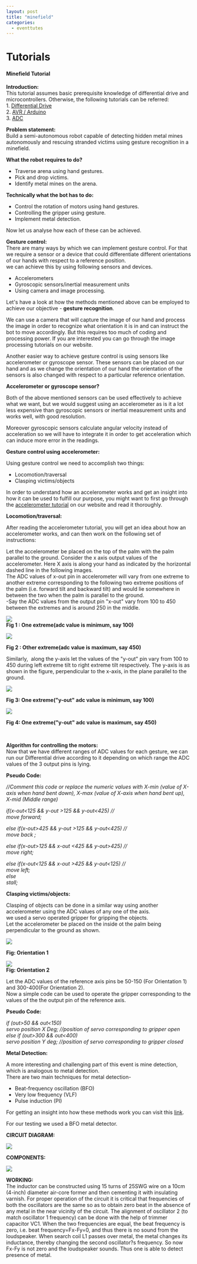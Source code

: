 ```yaml
---
layout: post
title: "minefield"
categories:
  - eventtutes
---
```

# Tutorials

#### Minefield Tutorial

**Introduction:**  
This tutorial assumes basic prerequisite knowledge of differential drive and microcontrollers. Otherwise, the following tutorials can be referred:  
1\. [Differential Drive][1]  
2\. [AVR / Arduino][2]  
3\. [ADC][3]

**Problem statement:**  
Build a semi-autonomous robot capable of detecting hidden metal mines autonomously and rescuing stranded victims using gesture recognition in a minefield.

**What the robot requires to do?**

* Traverse arena using hand gestures.
* Pick and drop victims.
* Identify metal mines on the arena.

**Technically what the bot has to do:**

* Control the rotation of motors using hand gestures.
* Controlling the gripper using gesture.
* Implement metal detection.

Now let us analyse how each of these can be achieved.

**Gesture control:**  
There are many ways by which we can implement gesture control. For that we require a sensor or a device that could differentiate different orientations of our hands with respect to a reference position.  
we can achieve this by using following sensors and devices.

* Accelerometers
* Gyroscopic sensors/inertial measurement units
* Using camera and image processing.

Let's have a look at how the methods mentioned above can be employed to achieve our objective - **gesture recognition**.

We can use a camera that will capture the image of our hand and process the image in order to recognize what orientation it is in and can instruct the bot to move accordingly. But this requires too much of coding and processing power. If you are interested you can go through the image processing tutorials on our website.

Another easier way to achieve gesture control is using sensors like accelerometer or gyroscope sensor. These sensors can be placed on our hand and as we change the orientation of our hand the orientation of the sensors is also changed with respect to a particular reference orientation.

  
**Accelerometer or gyroscope sensor?**

Both of the above mentioned sensors can be used effectively to achieve what we want, but we would suggest using an accelerometer as is it a lot less expensive than gyroscopic sensors or inertial measurement units and works well, with good resolution.

Moreover gyroscopic sensors calculate angular velocity instead of acceleration so we will have to integrate it in order to get acceleration which can induce more error in the readings.

**Gesture control using accelerometer:**

Using gesture control we need to accomplish two things:

* Locomotion/traversal
* Clasping victims/objects

In order to understand how an accelerometer works and get an insight into how it can be used to fulfill our purpose, you might want to first go through the [accelerometer tutorial][4] on our website and read it thoroughly.

**Locomotion/traversal:**

After reading the accelerometer tutorial, you will get an idea about how an accelerometer works, and can then work on the following set of instructions:

Let the accelerometer be placed on the top of the palm with the palm parallel to the ground. Consider the x axis output values of the accelerometer. Here X axis is along your hand as indicated by the horizontal dashed line in the following images.  
The ADC values of x-out pin in accelerometer will vary from one extreme to another extreme corresponding to the following two extreme positions of the palm (i.e. forward tilt and backward tilt) and would lie somewhere in between the two when the palm is parallel to the ground.  
-Say the ADC values from the output pin "x-out" vary from 100 to 450 between the extremes and is around 250 in the middle.

![][5]  
**Fig 1 : One extreme(adc value is minimum, say 100)**

![][6]

**Fig 2 : Other extreme(adc value is maximum, say 450)**

Similarly,  along the y-axis let the values of the "y-out" pin vary from 100 to 450 during left extreme tilt to right extreme tilt respectively. The y-axis is as shown in the figure, perpendicular to the x-axis, in the plane parallel to the ground.

![][7]

**Fig 3: One extreme("y-out" adc value is minimum, say 100)**

![][8]

**Fig 4: One extreme("y-out" adc value is maximum, say 450)**

 

**Algorithm for controlling the motors:**  
Now that we have different ranges of ADC values for each gesture, we can run our Differential drive according to it depending on which range the ADC values of the 3 output pins is lying.

**Pseudo Code:**

_//Comment this code or replace the numeric values with X-min (value of X-axis when hand bent down), X-max (value of X-axis when hand bent up), X-mid (Middle range)_

_if(x-out<125 && y-out >125 && y-out<425) //   
move forward;_

_else if(x-out>425 && y-out >125 && y-out<425) //  
move back ;_

_else if(x-out>125 && x-out <425 && y-out>425) //  
move right;_

_else if(x-out<125 && x-out >425 && y-out<125) //  
move left;  
else  
stall;_

**Clasping victims/objects:**

Clasping of objects can be done in a similar way using another accelerometer using the ADC values of any one of the axis.  
we used a servo operated gripper for gripping the objects.  
Let the accelerometer be placed on the inside ot the palm being perpendicular to the ground as shown.

![][9]

**Fig: Orientation 1**

![][10]  
**Fig: Orientation 2**

Let the ADC values of the reference axis pins be 50-150 (For Orientation 1) and 300-400(For Orientation 2).  
Now a simple code can be used to operate the gripper corresponding to the values of the the output pin of the reference axis.

**Pseudo Code:**

_if (out>50 && out<150)  
servo position X Deg; //position of servo corresponding to gripper open  
else if (out>300 && out<400)  
servo position Y deg; //position of servo corresponding to gripper closed_

**Metal Detection:**

A more interesting and challenging part of this event is mine detection, which is analogous to metal detection.  
There are two main techniques for metal detection-

* Beat-frequency oscillation (BFO)
* Very low frequency (VLF)
* Pulse induction (PI)

For getting an insight into how these methods work you can visit this [link][11].

For our testing we used a BFO metal detector.

  
**CIRCUIT DIAGRAM:**

![][12]

  
**COMPONENTS:**

![][13]

  
**WORKING:**  
The inductor can be constructed using 15 turns of 25SWG wire on a 10cm (4-inch) diameter air-core former and then cementing it with insulating varnish. For proper operation of the circuit it is critical that frequencies of both the oscillators are the same so as to obtain zero beat in the absence of any metal in the near vicinity of the circuit. The alignment of oscillator 2 (to match oscillator 1 frequency) can be done with the help of trimmer capacitor VC1. When the two frequencies are equal, the beat frequency is zero, i.e. beat frequency=Fx-Fy=0, and thus there is no sound from the loudspeaker. When search coil L1 passes over metal, the metal changes its inductance, thereby changing the second oscillator?s frequency. So now Fx-Fy is not zero and the loudspeaker sounds. Thus one is able to detect presence of metal.

[1]: http://www.robotix.in/tutorials/category/kraig/dd
[2]: http://www.robotix.in/tutorials/category/avr/avrbasics
[3]: http://www.robotix.in/tutorials/categ/avr/adc
[4]: http://www.robotix.in/tutorials/categ/auto/accelero
[5]: http://www.robotix.in/Images/Tuts/Minefield/image02.jpg
[6]: http://www.robotix.in/Images/Tuts/Minefield/image03.jpg
[7]: http://www.robotix.in/Images/Tuts/Minefield/image01.jpg
[8]: http://www.robotix.in/Images/Tuts/Minefield/image05.jpg
[9]: http://www.robotix.in/Images/Tuts/Minefield/image04.jpg
[10]: http://www.robotix.in/Images/Tuts/Minefield/image00.jpg
[11]: http://electronics.howstuffworks.com/gadgets/other-gadgets/metal-detector1.htm
[12]: https://lh5.googleusercontent.com/9BJKfidRQ1SpOLex1XPS0o053xTRx5H9JVZCDwCApsfbxScU1952NMMAEvxYIg0nU-7R3r4_APEf3PJ1SR1C0W7majZDnF0c7if-8tXZ-xN4Njm8RQbmWSxaW40pqXfcag
[13]: https://lh3.googleusercontent.com/fUYrBGkW9x5kthRUxxqFhYERiTFqWJKRXgX2INCznDa06OMnudt-zXqd3yqPTqae9r4CH-iLxo9LIg-iMrXvfP0AlXP70UZLGr6L4nNp_cubEeNgKru2Mynv--gHpq1XOQ
